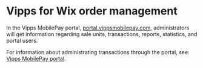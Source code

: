 <!-- START_METADATA
---
title: Vipps for Wix order management
sidebar_label: Order management
sidebar_position: 20
description: Get information regarding sale units, transactions, reports, statistics and portal users with Wix order management.
pagination_next: null
pagination_prev: null
---
END_METADATA -->

# Vipps for Wix order management

In the Vipps MobilePay portal, [portal.vippsmobilepay.com](https://portal.vippsmobilepay.com/), administrators will get information regarding sale units, transactions, reports, statistics, and portal users.

For information about administrating transactions through the portal, see:
[Vipps MobilePay portal](https://developer.vippsmobilepay.com/docs/knowledge-base/portal/).
